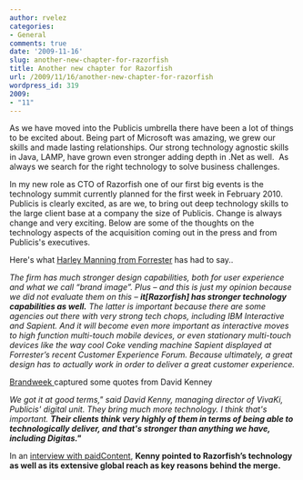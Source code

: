 ```yaml
---
author: rvelez
categories:
- General
comments: true
date: '2009-11-16'
slug: another-new-chapter-for-razorfish
title: Another new chapter for Razorfish
url: /2009/11/16/another-new-chapter-for-razorfish
wordpress_id: 319
2009:
- "11"
---
```



As we have moved into the Publicis umbrella there have been a lot of things to be excited about. Being part of Microsoft was amazing, we grew our skills and made lasting relationships. Our strong technology agnostic skills in Java, LAMP, have grown even stronger adding depth in .Net as well.  As always we search for the right technology to solve business challenges.

In my new role as CTO of Razorfish one of our first big events is the technology summit currently planned for the first week in February 2010. Publicis is clearly excited, as are we, to bring out deep technology skills to the large client base at a company the size of Publicis. Change is always change and very exciting. Below are some of the thoughts on the technology aspects of the acquisition coming out in the press and from Publicis's executives.

Here's what [Harley Manning from Forrester](http://blogs.forrester.com/customer_experience/2009/08/sold-on-publicis-groupe-buying-razorfish.html) has had to say..

_The firm has much stronger design capabilities, both for user experience and what we call “brand image”. Plus – and this is just my opinion because we did not evaluate them on this – **it[Razorfish] has stronger technology capabilities as well.**
The latter is important because there are some agencies out there with very strong tech chops, including IBM Interactive and Sapient. And it will become even more important as interactive moves to high function multi-touch mobile devices, or even stationary multi-touch devices like the way cool Coke vending machine Sapient displayed at Forrester’s recent Customer Experience Forum. Because ultimately, a great design has to actually work in order to deliver a great customer experience._

[Brandweek ](http://www.brandweek.com/bw/content_display/news-and-features/digital/e3i019254ba53a538a34ebc69a1027266fc)captured some quotes from David Kenney

_We got it at good terms," said David Kenny, managing director of VivaKi, Publicis' digital unit. They bring much more technology. I think that's important. **Their clients think very highly of them in terms of being able to technologically deliver, and that's stronger than anything we have, including Digitas."**_

In an [interview with paidContent](http://paidcontent.org/article/419-publicis-david-kenny-on-razorfish-buy-digital-revs-now-25-percent-of-to/), **Kenny pointed to Razorfish’s technology as well as its extensive global reach as key reasons behind the merge.**


